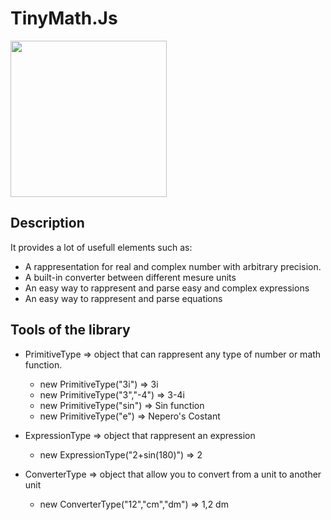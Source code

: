 # TinyMath.Js

<img style="display:flex, justify-content:center" src="icon.png" width="250" height="250">

## Description

It provides a lot of usefull elements such as: 
- A rappresentation for real and complex number with arbitrary precision.
- A built-in converter between different mesure units
- An easy way to rappresent and parse easy and complex expressions
- An easy way to rappresent and parse equations

## Tools of the library

- PrimitiveType => object that can rappresent any type of number or math function.
  - new PrimitiveType("3i") => 3i
  - new PrimitiveType("3","-4") => 3-4i
  - new PrimitiveType("sin") => Sin function
  - new PrimitiveType("e") => Nepero's Costant
  
- ExpressionType => object that rappresent an expression
  - new ExpressionType("2+sin(180)") => 2

- ConverterType => object that allow you to convert from a unit to another unit

  - new ConverterType("12","cm","dm") =>        1,2 dm
